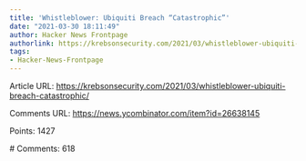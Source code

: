 ```yaml
---
title: 'Whistleblower: Ubiquiti Breach “Catastrophic”'
date: "2021-03-30 18:11:49"
author: Hacker News Frontpage
authorlink: https://krebsonsecurity.com/2021/03/whistleblower-ubiquiti-breach-catastrophic/
tags:
- Hacker-News-Frontpage
---
```


<p>Article URL: <a href="https://krebsonsecurity.com/2021/03/whistleblower-ubiquiti-breach-catastrophic/">https://krebsonsecurity.com/2021/03/whistleblower-ubiquiti-breach-catastrophic/</a></p>
<p>Comments URL: <a href="https://news.ycombinator.com/item?id=26638145">https://news.ycombinator.com/item?id=26638145</a></p>
<p>Points: 1427</p>
<p># Comments: 618</p>

